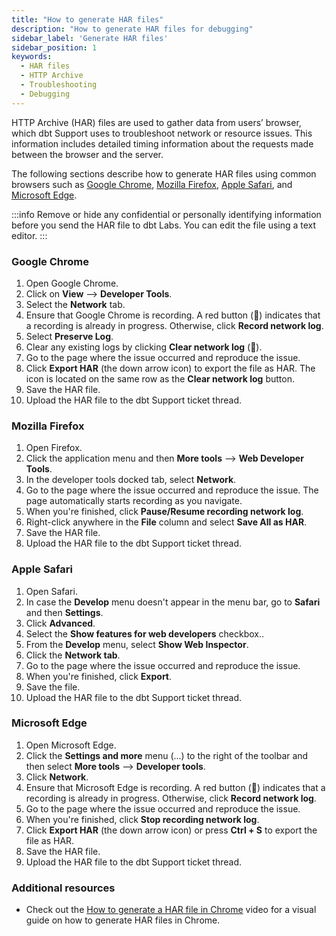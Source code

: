 ```yaml
---
title: "How to generate HAR files"
description: "How to generate HAR files for debugging"
sidebar_label: 'Generate HAR files'
sidebar_position: 1
keywords:
  - HAR files
  - HTTP Archive
  - Troubleshooting
  - Debugging
---
```


HTTP Archive (HAR) files are used to gather data from users’ browser, which dbt Support uses to troubleshoot network or resource issues. This information includes detailed timing information about the requests made between the browser and the server. 

The following sections describe how to generate HAR files using common browsers such as [Google Chrome](#google-chrome), [Mozilla Firefox](#mozilla-firefox), [Apple Safari](#apple-safari), and [Microsoft Edge](#microsoft-edge).

:::info
Remove or hide any confidential or personally identifying information before you send the HAR file to dbt Labs. You can edit the file using a text editor. 
:::

### Google Chrome

1. Open Google Chrome.
2. Click on **View** --> **Developer Tools**.
3. Select the **Network** tab.
4. Ensure that Google Chrome is recording. A red button (🔴) indicates that a recording is already in progress. Otherwise, click **Record network log**.
5. Select **Preserve Log**.
6. Clear any existing logs by clicking **Clear network log** (🚫).
7. Go to the page where the issue occurred and reproduce the issue.
8. Click **Export HAR** (the down arrow icon) to export the file as HAR. The icon is located on the same row as the **Clear network log** button.
9. Save the HAR file.
10. Upload the HAR file to the dbt Support ticket thread.

### Mozilla Firefox

1. Open Firefox.
2. Click the application menu and then **More tools** --> **Web Developer Tools**.
3. In the developer tools docked tab, select **Network**.
4. Go to the page where the issue occurred and reproduce the issue. The page automatically starts recording as you navigate.
5. When you're finished, click **Pause/Resume recording network log**.
6. Right-click anywhere in the **File** column and select **Save All as HAR**.
7. Save the HAR file.
8. Upload the HAR file to the dbt Support ticket thread.

### Apple Safari

1. Open Safari.
2. In case the **Develop** menu doesn't appear in the menu bar, go to **Safari** and then **Settings**.
3. Click **Advanced**.
4. Select the **Show features for web developers** checkbox..
5. From the **Develop** menu, select **Show Web Inspector**.
6. Click the **Network tab**.
7. Go to the page where the issue occurred and reproduce the issue.
8. When you're finished, click **Export**.
9. Save the file.
10. Upload the HAR file to the dbt Support ticket thread.

### Microsoft Edge

1. Open Microsoft Edge.
2. Click the **Settings and more** menu (...) to the right of the toolbar and then select **More tools** --> **Developer tools**.
3. Click **Network**.
4. Ensure that Microsoft Edge is recording. A red button (🔴) indicates that a recording is already in progress. Otherwise, click **Record network log**.
5. Go to the page where the issue occurred and reproduce the issue.
6. When you're finished, click **Stop recording network log**.
7. Click **Export HAR** (the down arrow icon) or press **Ctrl + S** to export the file as HAR.
8. Save the HAR file.
9. Upload the HAR file to the dbt Support ticket thread.

### Additional resources
- Check out the [How to generate a HAR file in Chrome](https://www.loom.com/share/cabdb7be338243f188eb619b4d1d79ca) video for a visual guide on how to generate HAR files in Chrome.
